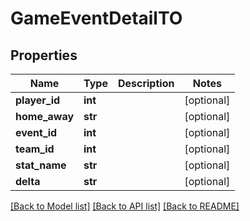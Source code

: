 # GameEventDetailTO

## Properties
Name | Type | Description | Notes
------------ | ------------- | ------------- | -------------
**player_id** | **int** |  | [optional] 
**home_away** | **str** |  | [optional] 
**event_id** | **int** |  | [optional] 
**team_id** | **int** |  | [optional] 
**stat_name** | **str** |  | [optional] 
**delta** | **str** |  | [optional] 

[[Back to Model list]](../README.md#documentation-for-models) [[Back to API list]](../README.md#documentation-for-api-endpoints) [[Back to README]](../README.md)


